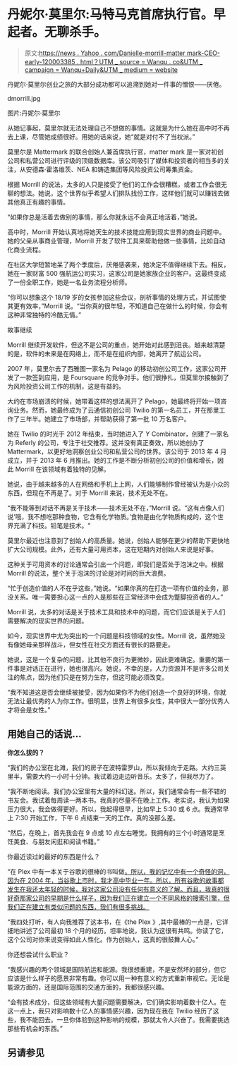 # 丹妮尔·莫里尔:马特马克首席执行官。早起者。无聊杀手。

> 原文:[https://news . Yahoo . com/Danielle-morrill-matter mark-CEO-early-120003385 . html？UTM _ source = Wanqu . co&UTM _ campaign = Wanqu+Daily&UTM _ medium = website](https://news.yahoo.com/danielle-morrill-mattermark-ceo-early-120003385.html?utm_source=wanqu.co&utm_campaign=Wanqu+Daily&utm_medium=website)

丹妮尔·莫里尔创业之旅的大部分成功都可以追溯到她对一件事的憎恨——厌倦。



dmorrill.jpg



图片:丹妮尔·莫里尔

从她记事起，莫里尔就无法处理自己不想做的事情。这就是为什么她在高中时不再去上课，尽管她成绩很好。用她的话来说，她“就是对付不了当权派。”

莫里尔是 Mattermark 的联合创始人兼首席执行官，matter mark 是一家对初创公司和私营公司进行评级的顶级数据库。该公司吸引了媒体和投资者的相当多的关注，从安德森·霍洛维茨、NEA 和铸造集团等风险投资公司筹集资金。

根据 Morrill 的说法，太多的人只是接受了他们的工作会很糟糕，或者工作会很无聊的想法。她说，这个世界似乎希望人们排队找份工作，这样他们就可以赚钱去做其他真正有趣的事情。

“如果你总是活着去做别的事情，那么你就永远不会真正地活着，”她说。

高中时，Morrill 开始认真地将她天生的技术技能应用到现实世界的商业问题中。她的父亲从事商业管理，Morrill 开发了软件工具来帮助他做一些事情，比如自动化商业流程。

在社区大学短暂地呆了两个季度后，厌倦感袭来，她决定不值得继续下去。相反，她在一家财富 500 强航运公司实习，这家公司是她家族企业的客户。这最终变成了一份全职工作，她是一名业务流程分析师。

“你可以想象这个 18/19 岁的女孩参加这些会议，剖析事情的处理方式，并试图使其更有效率，”Morrill 说。“当你真的很年轻，不知道自己在做什么的时候，你会有这种非常独特的冷酷无情。”

故事继续

Morrill 继续开发软件，但这不是公司的重点，她开始对此感到沮丧。越来越清楚的是，软件的未来是在网络上，而不是在组织内部，她离开了航运公司。

2007 年，莫里尔去了西雅图一家名为 Pelago 的移动初创公司工作，这家公司开发了一款签到应用，是 Foursquare 的竞争对手。他们很挣扎，但莫里尔接触到了为风险投资公司工作的机制，这是有益的。

大约在市场崩溃的时候，她带着这样的想法离开了 Pelago，她最终将开始一项咨询业务。然而，她最终成为了云通信初创公司 Twilio 的第一名员工，并在那里工作了三年半。她建立了市场部，并帮助获得了第一批 10 万名客户。

她在 Twilio 的时光于 2012 年结束，当时她进入了 Y Combinator，创建了一家名为 Referly 的公司，专注于社交推荐。这并没有真正奏效，所以她创办了 Mattermark，以更好地洞察创业公司和私营公司的世界。该公司于 2013 年 4 月成立，并于 2013 年 6 月推出。她的工作是不断分析初创公司的价值和增长，因此 Morrill 在该领域有着独特的见解。

她说，由于越来越多的人在网络和手机上上网，人们能够制作曾经被认为是小众的东西，但现在不再是了。对于 Morrill 来说，技术无处不在。

“我不能等到对话不再是关于技术——技术无处不在，”Morrill 说。“这有点像人们说‘哦，我不想吃那种食物，它含有化学物质。’食物是由化学物质构成的，这个世界充满了科技。铅笔是技术。"

莫里尔最近也注意到了创始人的高质量。她说，创始人能够在更少的帮助下更快地扩大公司规模。此外，还有大量可用资本，这在短期内对创始人来说是好事。

这种关于可用资本的讨论通常会引出一个问题，即我们是否处于泡沫之中。根据 Morrill 的说法，整个关于泡沫的讨论是对时间的巨大浪费。

“忙于创造价值的人不在乎这些，”她说。“如果你真的在打造一项有价值的业务，那没关系。唯一需要担心这一点的人是那些在正常经济中会成为蹩脚投资者的人。”

Morrill 说，太多的对话是关于技术工具和技术中的问题，而它们应该是关于人们需要解决的现实世界的问题。

如今，现实世界中尤为突出的一个问题是科技领域的女性。Morrill 说，虽然她没有像她母亲那样战斗，但女性在社交方面还有很长的路要走。

她说，这是一个复杂的问题，比其他不良行为更微妙，因此更难确定。重要的第一件事是对话正在进行，她也很高兴。她说，不幸的是，人力资源并不是许多公司关注的焦点，因为他们只是在努力生存，但这可能必须改变。

“我不知道这是否会继续被接受，因为如果你不为他们创造一个良好的环境，你就无法让最优秀的人为你工作。很明显，世界上有很多女性，其中很大一部分优秀人才将会是女性。”

## 用她自己的话说...

**你怎么拔的？**

“我们的办公室在北滩，我们的房子在波特雷罗山，所以我倾向于走路。大约三英里半，需要大约一小时十分钟。我试着边走边听音乐。太多了，但我尽力了。

“我不断地阅读。我们办公室里有大量的科幻迷。所以，我们通常会有一些不错的书友会。我试着每周读一两本书。我真的尽量不在晚上工作。老实说，我认为如果压力很大，我会做得更好。所以，我起得很早，比如早上 5:30 或 6 点。我通常早上 7:30 开始工作，下午 6 点结束一天的工作。真的没那么差。

“然后，在晚上，首先我会在 9 点或 10 点左右睡觉。我拥有的三个小时通常是烹饪美食、与朋友闲逛和阅读书籍。”

你最近读过的最好的东西是什么？

“在 Plex 中有一本关于谷歌的很棒的书叫做[。所以，我的记忆中有一个奇怪的洞，因为在 2004 年，当谷歌上市时，我才高中毕业一年。所以，所有谷歌的故事都发生在我还太年轻的时候，我对这家公司没有任何有意义的了解。而且，我真的很好奇那家公司的早期是什么样子，因为我们正在建立一个不同风格的搜索引擎，但我们正在建立有类似问题的东西，我们有很多挑战。](http://www.amazon.com/Plex-Google-Thinks-Works-Shapes/dp/1416596585/ref=sr_1_1?ie=UTF8&qid=1429813054&sr=8-1&keywords=in+the+plex#ftag=YHF87e0214)

“我四处打听，有人向我推荐了这本书，在《the Plex 》,其中最棒的一点是，它详细地讲述了公司最初 18 个月的经历。坦率地说，我认为这很有共鸣。你读了它，这个公司对你来说变得如此人性化。作为创始人，这真的很鼓舞人心。”

你还想尝试什么职业？

“我感兴趣的两个领域是国际航运和能源。我很想重建，不是安然坏的部分，但它应该是什么样子的愿景非常有趣。你可以用一种有意义的方式重新审视它。无论是能源方面的，还是国际范围的交通方面的，我都很感兴趣。

“会有技术成分，但这些领域有大量问题需要解决，它们确实影响着数十亿人。在这一点上，我只对影响数十亿人的事情感兴趣，因为现在我在 Twilio 经历了这些，我不能回去。一旦你体验到这种影响的规模，那就太令人兴奋了。我需要挑选那些有机会的东西。”

## 另请参见